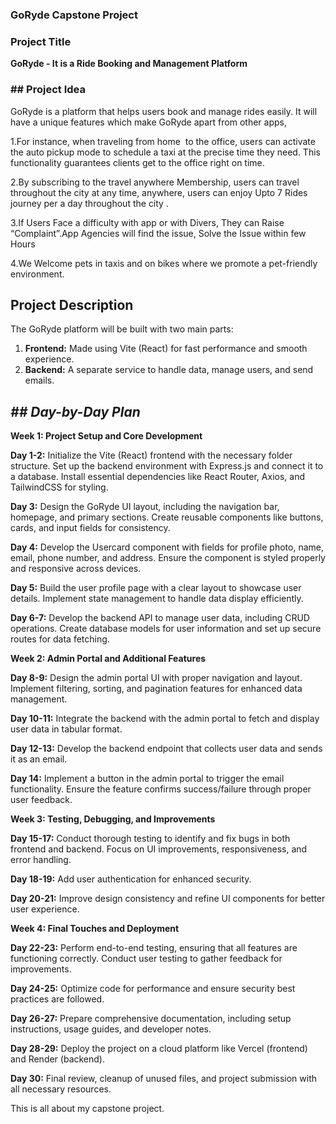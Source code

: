 ### GoRyde Capstone Project

###  Project Title
**GoRyde - It is a Ride Booking and Management Platform**

<h3>## Project Idea</h3>
GoRyde is a platform that helps users book and manage rides easily. It will have a unique features which make GoRyde apart from other apps,

1.For instance, when traveling from home  to the office, users can activate the auto pickup mode to schedule a taxi at the precise time they need. This functionality guarantees clients get to the office right on time.

2.By subscribing to the travel anywhere Membership, users can travel throughout the city at any time, anywhere, users can enjoy Upto 7 Rides journey per a day throughout the city .

3.If Users Face a difficulty with app or with Divers, They can Raise “Complaint”.App Agencies will find the issue, Solve the Issue within few Hours

4.We Welcome pets in taxis and on bikes where we promote a pet-friendly environment.




## Project Description
The GoRyde platform will be built with two main parts:
1. **Frontend:** Made using Vite (React) for fast performance and smooth experience.
2. **Backend:** A separate service to handle data, manage users, and send emails.


*<h2>## Day-by-Day Plan</h2>*
**Week 1: Project Setup and Core Development**

**Day 1-2:**
Initialize the Vite (React) frontend with the necessary folder structure.
Set up the backend environment with Express.js and connect it to a database.
Install essential dependencies like React Router, Axios, and TailwindCSS for styling.

**Day 3:**
Design the GoRyde UI layout, including the navigation bar, homepage, and primary sections.
Create reusable components like buttons, cards, and input fields for consistency.

**Day 4:**
Develop the Usercard component with fields for profile photo, name, email, phone number, and address.
Ensure the component is styled properly and responsive across devices.

**Day 5:**
Build the user profile page with a clear layout to showcase user details.
Implement state management to handle data display efficiently.

**Day 6-7:**
Develop the backend API to manage user data, including CRUD operations.
Create database models for user information and set up secure routes for data fetching.


**Week 2: Admin Portal and Additional Features**

**Day 8-9:**
Design the admin portal UI with proper navigation and layout.
Implement filtering, sorting, and pagination features for enhanced data management.

**Day 10-11:**
Integrate the backend with the admin portal to fetch and display user data in tabular format.

**Day 12-13:**
Develop the backend endpoint that collects user data and sends it as an email.

**Day 14:**
Implement a button in the admin portal to trigger the email functionality.
Ensure the feature confirms success/failure through proper user feedback.

**Week 3: Testing, Debugging, and Improvements**

**Day 15-17:**
Conduct thorough testing to identify and fix bugs in both frontend and backend.
Focus on UI improvements, responsiveness, and error handling.

**Day 18-19:**
Add user authentication for enhanced security.

**Day 20-21:**
Improve design consistency and refine UI components for better user experience.


**Week 4: Final Touches and Deployment**

**Day 22-23:**
Perform end-to-end testing, ensuring that all features are functioning correctly.
Conduct user testing to gather feedback for improvements.

**Day 24-25:**
Optimize code for performance and ensure security best practices are followed.

**Day 26-27:**
Prepare comprehensive documentation, including setup instructions, usage guides, and developer notes.

**Day 28-29:**
Deploy the project on a cloud platform like Vercel (frontend) and Render (backend).

**Day 30:**
Final review, cleanup of unused files, and project submission with all necessary resources.

This is all about my capstone project.
